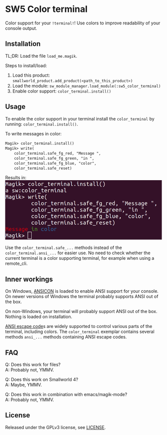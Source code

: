 # SW5 Color terminal

Color support for your `!terminal!`! Use colors to improve readability of your console output.


## Installation

TL;DR: Load the file `load_me.magik`.

Steps to install/load:
1. Load this product: `smallworld_product.add_product(<path_to_this_product>)`
2. Load the module: `sw_module_manager.load_module(:sw5_color_terminal)`
3. Enable color support: `color_terminal.install()`


## Usage

To enable the color support in your terminal install the `color_terminal` by running: `color_terminal.install()`.

To write messages in color:
```
Magik> color_terminal.install()
Magik> write(
	color_terminal.safe_fg_red, "Message ",
	color_terminal.safe_fg_green, "in ",
	color_terminal.safe_fg_blue, "color",
	color_terminal.safe_reset)
```

Results in:
![Usage example](usage.png "usage example")

Use the `color_terminal.safe_...` methods instead of the `color_terminal.ansi_...` for easier use. No need to check whether the current terminal is a color supporting terminal, for example when using a remote_cli.


## Inner workings

On Windows, [ANSICON](https://github.com/adoxa/ansicon) is loaded to enable ANSI support for your console. On newer versions of Windows the terminal probably supports ANSI out of the box.

On non-Windows, your terminal will probably support ANSI out of the box. Nothing is loaded on installation.

[ANSI escape code](https://en.wikipedia.org/wiki/ANSI_escape_code)s are widely supported to control various parts of the terminal, including colors. The `color_terminal` exemplar contains several methods `ansi_...` methods containing ANSI escape codes.


## FAQ

Q: Does this work for files?\
A: Probably not, YMMV.

Q: Does this work on Smallworld 4?\
A: Maybe, YMMV.

Q: Does this work in combination with emacs/magik-mode?\
A: Probably not, YMMV.


## License

Released under the GPLv3 license, see [LICENSE](LICENSE).
